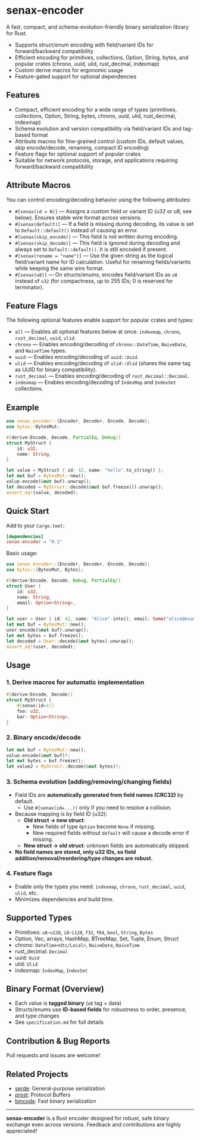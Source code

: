 # senax-encoder

A fast, compact, and schema-evolution-friendly binary serialization library for Rust.

- Supports struct/enum encoding with field/variant IDs for forward/backward compatibility
- Efficient encoding for primitives, collections, Option, String, bytes, and popular crates (chrono, uuid, ulid, rust_decimal, indexmap)
- Custom derive macros for ergonomic usage
- Feature-gated support for optional dependencies

## Features

- Compact, efficient encoding for a wide range of types (primitives, collections, Option, String, bytes, chrono, uuid, ulid, rust_decimal, indexmap)
- Schema evolution and version compatibility via field/variant IDs and tag-based format
- Attribute macros for fine-grained control (custom IDs, default values, skip encode/decode, renaming, compact ID encoding)
- Feature flags for optional support of popular crates
- Suitable for network protocols, storage, and applications requiring forward/backward compatibility

## Attribute Macros

You can control encoding/decoding behavior using the following attributes:

- `#[senax(id = N)]` — Assigns a custom field or variant ID (u32 or u8, see below). Ensures stable wire format across versions.
- `#[senax(default)]` — If a field is missing during decoding, its value is set to `Default::default()` instead of causing an error.
- `#[senax(skip_encode)]` — This field is not written during encoding. 
- `#[senax(skip_decode)]` — This field is ignored during decoding and always set to `Default::default()`. It is still encoded if present.
- `#[senax(rename = "name")]` — Use the given string as the logical field/variant name for ID calculation. Useful for renaming fields/variants while keeping the same wire format.
- `#[senax(u8)]` — On structs/enums, encodes field/variant IDs as `u8` instead of `u32` (for compactness, up to 255 IDs; 0 is reserved for terminator).

## Feature Flags

The following optional features enable support for popular crates and types:

- `all` — Enables all optional features below at once: `indexmap`, `chrono`, `rust_decimal`, `uuid`, `ulid`.
- `chrono` — Enables encoding/decoding of `chrono::DateTime`, `NaiveDate`, and `NaiveTime` types.
- `uuid` — Enables encoding/decoding of `uuid::Uuid`.
- `ulid` — Enables encoding/decoding of `ulid::Ulid` (shares the same tag as UUID for binary compatibility).
- `rust_decimal` — Enables encoding/decoding of `rust_decimal::Decimal`.
- `indexmap` — Enables encoding/decoding of `IndexMap` and `IndexSet` collections.

## Example

```rust
use senax_encoder::{Encoder, Decoder, Encode, Decode};
use bytes::BytesMut;

#[derive(Encode, Decode, PartialEq, Debug)]
struct MyStruct {
    id: u32,
    name: String,
}

let value = MyStruct { id: 42, name: "hello".to_string() };
let mut buf = BytesMut::new();
value.encode(&mut buf).unwrap();
let decoded = MyStruct::decode(&mut buf.freeze()).unwrap();
assert_eq!(value, decoded);
```

## Quick Start

Add to your `Cargo.toml`:
```toml
[dependencies]
senax-encoder = "0.1"
```

Basic usage:
```rust
use senax_encoder::{Encoder, Decoder, Encode, Decode};
use bytes::{BytesMut, Bytes};

#[derive(Encode, Decode, Debug, PartialEq)]
struct User {
    id: u32,
    name: String,
    email: Option<String>,
}

let user = User { id: 42, name: "Alice".into(), email: Some("alice@example.com".into()) };
let mut buf = BytesMut::new();
user.encode(&mut buf).unwrap();
let mut bytes = buf.freeze();
let decoded = User::decode(&mut bytes).unwrap();
assert_eq!(user, decoded);
```

## Usage

### 1. Derive macros for automatic implementation
```rust
#[derive(Encode, Decode)]
struct MyStruct {
    #[senax(id=1)]
    foo: u32,
    bar: Option<String>,
}
```

### 2. Binary encode/decode
```rust
let mut buf = BytesMut::new();
value.encode(&mut buf)?;
let mut bytes = buf.freeze();
let value2 = MyStruct::decode(&mut bytes)?;
```

### 3. Schema evolution (adding/removing/changing fields)
- Field IDs are **automatically generated from field names (CRC32)** by default.
  - Use `#[senax(id=...)]` only if you need to resolve a collision.
- Because mapping is by field ID (u32):
  - **Old struct → new struct**:
    - New fields of type `Option` become `None` if missing.
    - New required fields without `default` will cause a decode error if missing.
  - **New struct → old struct**: unknown fields are automatically skipped.
- **No field names are stored, only u32 IDs, so field addition/removal/reordering/type changes are robust.**

### 4. Feature flags
- Enable only the types you need: `indexmap`, `chrono`, `rust_decimal`, `uuid`, `ulid`, etc.
- Minimizes dependencies and build time.

## Supported Types

- Primitives: `u8~u128`, `i8~i128`, `f32`, `f64`, `bool`, `String`, `Bytes`
- Option, Vec, arrays, HashMap, BTreeMap, Set, Tuple, Enum, Struct
- chrono: `DateTime<Utc/Local>`, `NaiveDate`, `NaiveTime`
- rust_decimal: `Decimal`
- uuid: `Uuid`
- ulid: `Ulid`
- indexmap: `IndexMap`, `IndexSet`

## Binary Format (Overview)

- Each value is **tagged binary** (`u8` tag + data)
- Structs/enums use **ID-based fields** for robustness to order, presence, and type changes
- See `specification.md` for full details

## Contribution & Bug Reports

Pull requests and issues are welcome!

## Related Projects
- [serde](https://serde.rs/): General-purpose serialization
- [prost](https://github.com/tokio-rs/prost): Protocol Buffers
- [bincode](https://github.com/bincode-org/bincode): Fast binary serialization

---

**senax-encoder** is a Rust encoder designed for robust, safe binary exchange even across versions. Feedback and contributions are highly appreciated! 